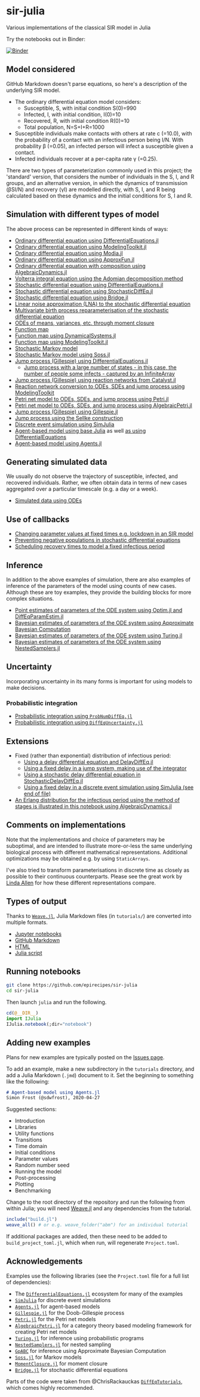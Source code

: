 # sir-julia
Various implementations of the classical SIR model in Julia

Try the notebooks out in Binder:

[![Binder](https://mybinder.org/badge_logo.svg)](https://mybinder.org/v2/gh/epirecipes/sir-julia/master?filepath=notebook)

## Model considered

GitHub Markdown doesn't parse equations, so here's a description of the underlying SIR model.

- The ordinary differential equation model considers:
  - Susceptible, S, with initial condition S(0)=990
  - Infected, I, with initial condition, I(0)=10
  - Recovered, R, with initial condition R(0)=10
  - Total population, N=S+I+R=1000
- Susceptible individuals make contacts with others at rate c (=10.0), with the probability of a contact with an infectious person being I/N.  With probability β (=0.05), an infected person will infect a susceptible given a contact.
- Infected individuals recover at a per-capita rate γ (=0.25).

There are two types of parameterization commonly used in this project; the 'standard' version, that considers the number of individuals in the S, I, and R groups, and an alternative version, in which the dynamics of transmission (βSI/N) and recovery (γI) are modelled directly, with S, I, and R being calculated based on these dynamics and the initial conditions for S, I and R.

## Simulation with different types of model

The above process can be represented in different kinds of ways:

- [Ordinary differential equation using DifferentialEquations.jl](https://github.com/epirecipes/sir-julia/blob/master/markdown/ode/ode.md)
- [Ordinary differential equation using ModelingToolkit.jl](https://github.com/epirecipes/sir-julia/blob/master/markdown/ode_mtk/ode_mtk.md)
- [Ordinary differential equation using Modia.jl](https://github.com/epirecipes/sir-julia/blob/master/markdown/ode_modia/ode_modia.md)
- [Ordinary differential equation using ApproxFun.jl](https://github.com/epirecipes/sir-julia/blob/master/markdown/ode_approxfun/ode_approxfun.md)
- [Ordinary differential equation with composition using AlgebraicDynamics.jl](https://github.com/epirecipes/sir-julia/blob/master/markdown/ode_algebraicdynamics/ode_algebraicdynamics.md)
- [Volterra integral equation using the Adomian decomposition method](https://github.com/epirecipes/sir-julia/blob/master/markdown/adomian/adomian.md)
- [Stochastic differential equation using DifferentialEquations.jl](https://github.com/epirecipes/sir-julia/blob/master/markdown/sde/sde.md)
- [Stochastic differential equation using StochasticDiffEq.jl](https://github.com/epirecipes/sir-julia/blob/master/markdown/sde_stochasticdiffeq/sde_stochasticdiffeq.md)
- [Stochastic differential equation using Bridge.jl](https://github.com/epirecipes/sir-julia/blob/master/markdown/sde_bridge/sde_bridge.md)
- [Linear noise approximation (LNA) to the stochastic differential equation](https://github.com/epirecipes/sir-julia/blob/master/markdown/lna/lna.md)
- [Multivariate birth process reparameterisation of the stochastic differential equation](https://github.com/epirecipes/sir-julia/blob/master/markdown/mbp/mbp.md)
- [ODEs of means, variances, etc. through moment closure](https://github.com/epirecipes/sir-julia/blob/master/markdown/momentclosure/momentclosure.md)
- [Function map](https://github.com/epirecipes/sir-julia/blob/master/markdown/function_map/function_map.md)
- [Function map using DynamicalSystems.jl](https://github.com/epirecipes/sir-julia/blob/master/markdown/function_map_dynamicalsystems/function_map_dynamicalsystems.md)
- [Function map using ModelingToolkit.jl](https://github.com/epirecipes/sir-julia/blob/master/markdown/function_map_mtk/function_map_mtk.md)
- [Stochastic Markov model](https://github.com/epirecipes/sir-julia/blob/master/markdown/markov/markov.md)
- [Stochastic Markov model using Soss.jl](https://github.com/epirecipes/sir-julia/blob/master/markdown/markov_soss/markov_soss.md)
- [Jump process (Gillespie) using DifferentialEquations.jl](https://github.com/epirecipes/sir-julia/blob/master/markdown/jump_process/jump_process.md)
    - [Jump process with a large number of states - in this case, the number of people some infects - captured by an InfiniteArray](https://github.com/epirecipes/sir-julia/blob/master/markdown/infinite_arrays/infinite_arrays.md)
- [Jump process (Gillespie) using reaction networks from Catalyst.jl](https://github.com/epirecipes/sir-julia/blob/master/markdown/jump_process_catalyst/jump_process_catalyst.md)
- [Reaction network conversion to ODEs, SDEs and jump process using ModelingToolkit](https://github.com/epirecipes/sir-julia/blob/master/markdown/rn_mtk/rn_mtk.md)
- [Petri net model to ODEs, SDEs, and jump process using Petri.jl](https://github.com/epirecipes/sir-julia/blob/master/markdown/pn_petri/pn_petri.md)
- [Petri net model to ODEs, SDEs, and jump process using AlgebraicPetri.jl](https://github.com/epirecipes/sir-julia/blob/master/markdown/pn_algebraicpetri/pn_algebraicpetri.md)
- [Jump process (Gillespie) using Gillespie.jl](https://github.com/epirecipes/sir-julia/blob/master/markdown/jump_process_gillespie/jump_process_gillespie.md)
- [Jump process using the Sellke construction](https://github.com/epirecipes/sir-julia/blob/master/markdown/sellke/sellke.md)
- [Discrete event simulation using SimJulia](https://github.com/epirecipes/sir-julia/blob/master/markdown/des/des.md)
- [Agent-based model using base Julia](https://github.com/epirecipes/sir-julia/blob/master/markdown/abm_vector/abm_vector.md) as well [as using DifferentialEquations](https://github.com/epirecipes/sir-julia/blob/master/markdown/abm_vector_diffeq/abm_vector_diffeq.md)
- [Agent-based model using Agents.jl](https://github.com/epirecipes/sir-julia/blob/master/markdown/abm/abm.md)

## Generating simulated data

We usually do not observe the trajectory of susceptible, infected, and recovered individuals. Rather, we often obtain data in terms of new cases aggregated over a particular timescale (e.g. a day or a week).

- [Simulated data using ODEs](https://github.com/epirecipes/sir-julia/blob/master/markdown/ode_simdata/ode_simdata.md)

## Use of callbacks

- [Changing parameter values at fixed times e.g. lockdown in an SIR model](https://github.com/epirecipes/sir-julia/blob/master/markdown/ode_lockdown/ode_lockdown.md)
- [Preventing negative populations in stochastic differential equations](https://github.com/epirecipes/sir-julia/blob/master/markdown/sde_stochasticdiffeq/sde_stochasticdiffeq.md)
- [Scheduling recovery times to model a fixed infectious period](https://github.com/epirecipes/sir-julia/blob/master/markdown/jump_process_delay/jump_process_delay.md)

## Inference

In addition to the above examples of simulation, there are also examples of inference of the parameters of the model using counts of new cases. Although these are toy examples, they provide the building blocks for more complex situations.

- [Point estimates of parameters of the ODE system using Optim.jl and DiffEqParamEstim.jl](https://github.com/epirecipes/sir-julia/blob/master/markdown/ode_optim/ode_optim.md)
- [Bayesian estimates of parameters of the ODE system using Approximate Bayesian Computation](https://github.com/epirecipes/sir-julia/blob/master/markdown/ode_abc/ode_abc.md)
- [Bayesian estimates of parameters of the ODE system using Turing.jl](https://github.com/epirecipes/sir-julia/blob/master/markdown/ode_turing/ode_turing.md)
- [Bayesian estimates of parameters of the ODE system using NestedSamplers.jl](https://github.com/epirecipes/sir-julia/blob/master/markdown/ode_nestedsampler/ode_nestedsampler.md)

## Uncertainty

Incorporating uncertainty in its many forms is important for using models to make decisions.

### Probabilistic integration

- [Probabilistic integration using `ProbNumDiffEq.jl`](https://github.com/epirecipes/sir-julia/blob/master/markdown/ode_probint_probnumdiffeq/ode_probint_probnumdiffeq.md)
- [Probabilistic integration using `DiffEqUncertainty.jl`](https://github.com/epirecipes/sir-julia/blob/master/markdown/ode_probint_diffequncertainty/ode_probint_diffequncertainty.md)

## Extensions

- Fixed (rather than exponential) distribution of infectious period:
    - [Using a delay differential equation and DelayDiffEq.jl](https://github.com/epirecipes/sir-julia/blob/master/markdown/dde/dde.md)
    - [Using a fixed delay in a jump system, making use of the integrator](https://github.com/epirecipes/sir-julia/blob/master/markdown/jump_process_delay/jump_process_delay.md)
    - [Using a stochastic delay differential equation in StochasticDelayDiffEq.jl](https://github.com/epirecipes/sir-julia/blob/master/markdown/sdde/sdde.md)
    - [Using a fixed delay in a discrete event simulation using SimJulia (see end of file)](https://github.com/epirecipes/sir-julia/blob/master/markdown/des/des.md)
- [An Erlang distribution for the infectious period using the method of stages is illustrated in this notebook using AlgebraicDynamics.jl](https://github.com/epirecipes/sir-julia/blob/master/markdown/ode_algebraicdynamics/ode_algebraicdynamics.md)


## Comments on implementations

Note that the implementations and choice of parameters may be suboptimal, and are intended to illustrate more-or-less the same underlying biological process with different mathematical representations. Additional optimizations may be obtained e.g. by using `StaticArrays`.

I've also tried to transform parameterisations in discrete time as closely as possible to their continuous counterparts. Please see the great work by [Linda Allen](http://www.math.ttu.edu/~lallen/) for how these different representations compare.

## Types of output

Thanks to [`Weave.jl`](https://github.com/JunoLab/Weave.jl), Julia Markdown files (in `tutorials/`) are converted into multiple formats.

- [Jupyter notebooks](https://github.com/epirecipes/sir-julia/tree/master/notebook)
- [GitHub Markdown](https://github.com/epirecipes/sir-julia/tree/master/markdown)
- [HTML](https://github.com/epirecipes/sir-julia/tree/master/html)
- [Julia script](https://github.com/epirecipes/sir-julia/tree/master/script)

## Running notebooks

```sh
git clone https://github.com/epirecipes/sir-julia
cd sir-julia
```

Then launch `julia` and run the following.

```julia
cd(@__DIR__)
import IJulia
IJulia.notebook(;dir="notebook")
```

## Adding new examples

Plans for new examples are typically posted on the [Issues page](https://github.com/epirecipes/sir-julia/issues).

To add an example, make a new subdirectory in the `tutorials` directory, and add a Julia Markdown (`.jmd`) document to it. Set the beginning to something like the following:

```md
# Agent-based model using Agents.jl
Simon Frost (@sdwfrost), 2020-04-27
```

Suggested sections:

- Introduction
- Libraries
- Utility functions
- Transitions
- Time domain
- Initial conditions
- Parameter values
- Random number seed
- Running the model
- Post-processing
- Plotting
- Benchmarking


Change to the root directory of the repository and run the following from within Julia; you will need [Weave.jl](https://github.com/JunoLab/Weave.jl) and any dependencies from the tutorial.

```julia
include("build.jl")
weave_all() # or e.g. weave_folder("abm") for an individual tutorial
```

If additional packages are added, then these need to be added to `build_project_toml.jl`, which when run, will regenerate `Project.toml`.

## Acknowledgements

Examples use the following libraries (see the `Project.toml` file for a full list of dependencies):

- The [`DifferentialEquations.jl`](https://github.com/SciML/DifferentialEquations.jl) ecosystem for many of the examples
- [`SimJulia`](https://github.com/BenLauwens/SimJulia.jl) for discrete event simulations
- [`Agents.jl`](https://github.com/JuliaDynamics/Agents.jl) for agent-based models
- [`Gillespie.jl`](https://github.com/sdwfrost/Gillespie.jl) for the Doob-Gillespie process
- [`Petri.jl`](https://github.com/mehalter/Petri.jl) for the Petri net models
- [`AlgebraicPetri.jl`](https://github.com/AlgebraicJulia/AlgebraicPetri.jl) for a category theory based modeling framework for creating Petri net models
- [`Turing.jl`](https://turing.ml) for inference using probabilistic programs
- [`NestedSamplers.jl`](https://github.com/TuringLang/NestedSamplers.jl) for nested sampling
- [`GpABC`](https://github.com/tanhevg/GpABC.jl) for inference using Approximate Bayesian Computation
- [`Soss.jl`](https://github.com/cscherrer/Soss.jl) for Markov models
- [`MomentClosure.jl`](https://github.com/augustinas1/MomentClosure.jl/) for moment closure
- [`Bridge.jl`](https://github.com/mschauer/Bridge.jl) for stochastic differential equations

Parts of the code were taken from @ChrisRackauckas [`DiffEqTutorials`](https://github.com/SciML/DiffEqTutorials.jl), which comes highly recommended.
